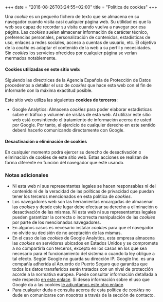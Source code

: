 +++
date = "2016-08-26T03:24:55+02:00"
title = "Política de cookies"
+++
<div class="legal-info">
  <p>Una <em>cookie</em> es un pequeño fichero de texto que se almacena en su navegador cuando visita casi cualquier página web. Su utilidad es que la web sea capaz de recordar su visita cuando vuelva a navegar por esa página. Las <em>cookies</em> suelen almacenar información de carácter técnico, preferencias personales, personalización de contenidos, estadísticas de uso, enlaces a redes sociales, acceso a cuentas de usuario, etc. El objetivo de la <em>cookie</em> es adaptar el contenido de la web a su perfil y necesidades. Sin <em>cookies</em> los servicios ofrecidos por cualquier página se verían mermados notablemente.</p>
  <h4>Cookies utilizadas en este sitio web:</h4>
  <p>Siguiendo las directrices de la Agencia Española de Protección de Datos procedemos a detallar el uso de <em>cookies</em> que hace esta web con el fin de informarle con la máxima exactitud posible.</p>
  <!--<p>Este sitio web utiliza las siguientes <strong>cookies propias</strong>:</p>
  <ul>
    <li>Cookies de sesión, para garantizar que los usuarios que escriban comentarios en el blog sean humanos y no aplicaciones automatizadas. De esta forma se combate el <em>spam</em>.</li>
  </ul>-->
  <p>Este sitio web utiliza las siguientes <strong>cookies de terceros</strong>:</p>
  <ul>
    <li>Google Analytics: Almacena <em>cookies</em> para poder elaborar estadísticas sobre el tráfico y volumen de visitas de esta web. Al utilizar este sitio web está consintiendo el tratamiento de información acerca de usted por Google. Por tanto, el ejercicio de cualquier derecho en este sentido deberá hacerlo comunicando directamente con Google.</li>
    <!--
    <li>Redes sociales: Cada red social utiliza sus propias <em>cookies</em> para que usted pueda pinchar en botones del tipo <em>Me gusta</em> o <em>Compartir</em>.</li>
    -->
  </ul>
  <h4>Desactivación o eliminación de cookies</h4>
  <p>En cualquier momento podrá ejercer su derecho de desactivación o eliminación de cookies de este sitio web. Estas acciones se realizan de forma diferente en función del navegador que esté usando.</p>
</div>

<div class="legal-info">
  <h3><strong>Notas adicionales</strong></h3>
  <ul>
    <li>Ni esta web ni sus representantes legales se hacen responsables ni del contenido ni de la veracidad de las políticas de privacidad que puedan tener los terceros mencionados en esta política de <em>cookies</em>.</li>
    <li>Los navegadores web son las herramientas encargadas de almacenar las <em>cookies</em> y desde este lugar debe efectuar su derecho a eliminación o desactivación de las mismas. Ni esta web ni sus representantes legales pueden garantizar la correcta o incorrecta manipulación de las <em>cookies</em> por parte de los mencionados navegadores.</li>
    <li>En algunos casos es necesario instalar <em>cookies</em> para que el navegador no olvide su decisión de no aceptación de las mismas.</li>
    <li>
      En el caso de las <em>cookies</em> de Google Analytics, esta empresa almacena las <em>cookies</em> en servidores ubicados en Estados Unidos y se compromete a no compartirla con terceros, excepto en los casos en los que sea necesario para el funcionamiento del sistema o cuando la ley obligue a tal efecto. Según Google no guarda su dirección IP. Google Inc. es una compañía adherida al Acuerdo de Puerto Seguro que garantiza que todos los datos transferidos serán tratados con un nivel de protección acorde a la normativa europea. Puede consultar información detallada a este respecto
      <a href="http://safeharbor.export.gov/companyinfo.aspx?id=16626" target="_blank">en este enlace</a>.
      Si desea información sobre el uso que Google da a las cookies
      <a href="https://developers.google.com/analytics/devguides/collection/analyticsjs/cookie-usage?hl=es&amp;csw=1" target="_blank">le adjuntamos este otro enlace</a>.
    </li>
    <li>Para cualquier duda o consulta acerca de esta política de <em>cookies</em> no dude en comunicarse con nosotros a través de la sección de contacto.</li>
  </ul>
</div>
